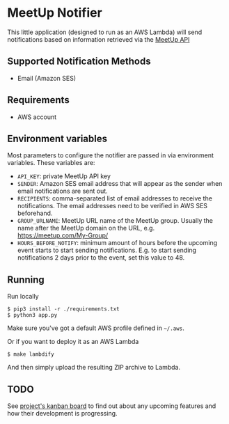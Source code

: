 # MeetUp Notifier

This little application (designed to run as an AWS Lambda) will send notifications based on information retrieved via the [MeetUp API](https://www.meetup.com/meetup_api/)

## Supported Notification Methods

* Email (Amazon SES)

## Requirements

* AWS account

## Environment variables

Most parameters to configure the notifier are passed in via environment variables. These variables are:

* `API_KEY`: private MeetUp API key
* `SENDER`: Amazon SES email address that will appear as the sender when email notifications are sent out.
* `RECIPIENTS`: comma-separated list of email addresses to receive the notifications. The email addresses need to be verified in AWS SES beforehand.
* `GROUP_URLNAME`: MeetUp URL name of the MeetUp group. Usually the name after the MeetUp domain on the URL, e.g. https://meetup.com/My-Group/
* `HOURS_BEFORE_NOTIFY`: minimum amount of hours before the upcoming event starts to start sending notifications. E.g. to start sending notifications 2 days prior to the event, set this value to 48.

## Running

Run locally

```
$ pip3 install -r ./requirements.txt
$ python3 app.py
```

Make sure you've got a default AWS profile defined in `~/.aws`.

Or if you want to deploy it as an AWS Lambda

```
$ make lambdify
```

And then simply upload the resulting ZIP archive to Lambda.

## TODO

See [project's kanban board](https://github.com/dvejmz/meetup-notifier/projects/1) to find out about any upcoming features and how their development is progressing.
